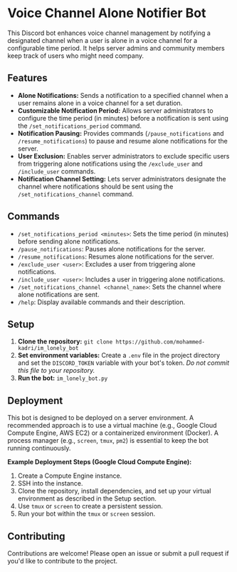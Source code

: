 # Voice Channel Alone Notifier Bot

This Discord bot enhances voice channel management by notifying a designated channel when a user is alone in a voice channel for a configurable time period.  It helps server admins and community members keep track of users who might need company.

## Features

*   **Alone Notifications:** Sends a notification to a specified channel when a user remains alone in a voice channel for a set duration.
*   **Customizable Notification Period:**  Allows server administrators to configure the time period (in minutes) before a notification is sent using the `/set_notifications_period` command.
*   **Notification Pausing:** Provides commands (`/pause_notifications` and `/resume_notifications`) to pause and resume alone notifications for the server.
*   **User Exclusion:** Enables server administrators to exclude specific users from triggering alone notifications using the `/exclude_user` and `/include_user` commands.
*   **Notification Channel Setting:**  Lets server administrators designate the channel where notifications should be sent using the `/set_notifications_channel` command.

## Commands

*   `/set_notifications_period <minutes>`: Sets the time period (in minutes) before sending alone notifications.
*   `/pause_notifications`: Pauses alone notifications for the server.
*   `/resume_notifications`: Resumes alone notifications for the server.
*   `/exclude_user <user>`: Excludes a user from triggering alone notifications.
*   `/include_user <user>`: Includes a user in triggering alone notifications.
*   `/set_notifications_channel <channel_name>`: Sets the channel where alone notifications are sent.
*   `/help`: Display available commands and their description.


## Setup

1.  **Clone the repository:** `git clone https://github.com/mohammed-kadri/im_lonely_bot`
3.  **Set environment variables:** Create a `.env` file in the project directory and set the `DISCORD_TOKEN` variable with your bot's token.  *Do not commit this file to your repository.*
4.  **Run the bot:** `im_lonely_bot.py`

## Deployment

This bot is designed to be deployed on a server environment.  A recommended approach is to use a virtual machine (e.g., Google Cloud Compute Engine, AWS EC2) or a containerized environment (Docker).  A process manager (e.g., `screen`, `tmux`, `pm2`) is essential to keep the bot running continuously.

**Example Deployment Steps (Google Cloud Compute Engine):**

1.  Create a Compute Engine instance.
2.  SSH into the instance.
3.  Clone the repository, install dependencies, and set up your virtual environment as described in the Setup section.
4.  Use `tmux` or `screen` to create a persistent session.
5.  Run your bot within the `tmux` or `screen` session.

## Contributing

Contributions are welcome! Please open an issue or submit a pull request if you'd like to contribute to the project.



